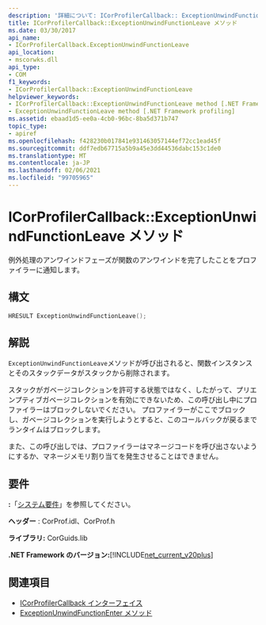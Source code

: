 ```yaml
---
description: '詳細について: ICorProfilerCallback:: ExceptionUnwindFunctionLeave メソッド'
title: ICorProfilerCallback::ExceptionUnwindFunctionLeave メソッド
ms.date: 03/30/2017
api_name:
- ICorProfilerCallback.ExceptionUnwindFunctionLeave
api_location:
- mscorwks.dll
api_type:
- COM
f1_keywords:
- ICorProfilerCallback::ExceptionUnwindFunctionLeave
helpviewer_keywords:
- ICorProfilerCallback::ExceptionUnwindFunctionLeave method [.NET Framework profiling]
- ExceptionUnwindFunctionLeave method [.NET Framework profiling]
ms.assetid: ebaad1d5-ee0a-4cb0-96bc-8ba5d371b747
topic_type:
- apiref
ms.openlocfilehash: f428230b017841e931463057144ef72cc1ead45f
ms.sourcegitcommit: ddf7edb67715a5b9a45e3dd44536dabc153c1de0
ms.translationtype: MT
ms.contentlocale: ja-JP
ms.lasthandoff: 02/06/2021
ms.locfileid: "99705965"
---
```

# <a name="icorprofilercallbackexceptionunwindfunctionleave-method"></a>ICorProfilerCallback::ExceptionUnwindFunctionLeave メソッド

例外処理のアンワインドフェーズが関数のアンワインドを完了したことをプロファイラーに通知します。  
  
## <a name="syntax"></a>構文  
  
```cpp  
HRESULT ExceptionUnwindFunctionLeave();  
```  
  
## <a name="remarks"></a>解説  

 `ExceptionUnwindFunctionLeave`メソッドが呼び出されると、関数インスタンスとそのスタックデータがスタックから削除されます。  
  
 スタックがガベージコレクションを許可する状態ではなく、したがって、プリエンプティブガベージコレクションを有効にできないため、この呼び出し中にプロファイラーはブロックしないでください。 プロファイラーがここでブロックし、ガベージコレクションを実行しようとすると、このコールバックが戻るまでランタイムはブロックします。  
  
 また、この呼び出しでは、プロファイラーはマネージコードを呼び出さないようにするか、マネージメモリ割り当てを発生させることはできません。  
  
## <a name="requirements"></a>要件  

 **:**「[システム要件](../../get-started/system-requirements.md)」を参照してください。  
  
 **ヘッダー** : CorProf.idl、CorProf.h  
  
 **ライブラリ:** CorGuids.lib  
  
 **.NET Framework のバージョン:**[!INCLUDE[net_current_v20plus](../../../../includes/net-current-v20plus-md.md)]  
  
## <a name="see-also"></a>関連項目

- [ICorProfilerCallback インターフェイス](icorprofilercallback-interface.md)
- [ExceptionUnwindFunctionEnter メソッド](icorprofilercallback-exceptionunwindfunctionenter-method.md)
